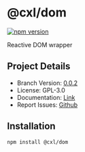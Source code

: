 # @cxl/dom 
	
[![npm version](https://badge.fury.io/js/%40cxl%2Fdom.svg)](https://badge.fury.io/js/%40cxl%2Fdom)

Reactive DOM wrapper

## Project Details

-   Branch Version: [0.0.2](https://npmjs.com/package/@cxl/dom/v/0.0.2)
-   License: GPL-3.0
-   Documentation: [Link](https://cxlio.github.io/cxl/dom)
-   Report Issues: [Github](https://github.com/cxlio/cxl/issues)

## Installation

	npm install @cxl/dom

